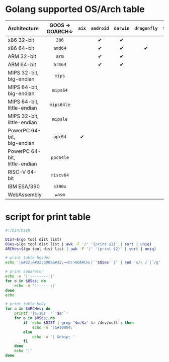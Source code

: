 # Golang supported OS/Arch table

|Architecture                    |&#32;&#32;GOOS&#32;→<br>GOARCH↓|`aix`|`android`|`darwin`|`dragonfly`|`freebsd`|`illumos`|`js`|`linux`|`netbsd`|`openbsd`|`plan9`|`solaris`|`windows`|
|:-------------------------------|:--------:|:------:|:------:|:------:|:------:|:------:|:------:|:------:|:------:|:------:|:------:|:------:|:------:|:------:|
|x86 32-bit                      |`386`     | &nbsp; |&#10004;|&#10004;| &nbsp; |&#10004;| &nbsp; | &nbsp; |&#10004;|&#10004;|&#10004;|&#10004;| &nbsp; |&#10004;|
|x86 64-bit                      |`amd64`   | &nbsp; |&#10004;|&#10004;|&#10004;|&#10004;|&#10004;| &nbsp; |&#10004;|&#10004;|&#10004;|&#10004;|&#10004;|&#10004;|
|ARM 32-bit                      |`arm`     | &nbsp; |&#10004;|&#10004;| &nbsp; |&#10004;| &nbsp; | &nbsp; |&#10004;|&#10004;|&#10004;|&#10004;| &nbsp; |&#10004;|
|ARM 64-bit                      |`arm64`   | &nbsp; |&#10004;|&#10004;| &nbsp; |&#10004;| &nbsp; | &nbsp; |&#10004;|&#10004;|&#10004;| &nbsp; | &nbsp; | &nbsp; |
|MIPS 32-bit,<br>big-endian      |`mips`    | &nbsp; | &nbsp; | &nbsp; | &nbsp; | &nbsp; | &nbsp; | &nbsp; |&#10004;| &nbsp; | &nbsp; | &nbsp; | &nbsp; | &nbsp; |
|MIPS 64-bit,<br>big-endian      |`mips64`  | &nbsp; | &nbsp; | &nbsp; | &nbsp; | &nbsp; | &nbsp; | &nbsp; |&#10004;| &nbsp; | &nbsp; | &nbsp; | &nbsp; | &nbsp; |
|MIPS 64-bit,<br>little-endian   |`mips64le`| &nbsp; | &nbsp; | &nbsp; | &nbsp; | &nbsp; | &nbsp; | &nbsp; |&#10004;| &nbsp; | &nbsp; | &nbsp; | &nbsp; | &nbsp; |
|MIPS 32-bit,<br>little-endian   |`mipsle`  | &nbsp; | &nbsp; | &nbsp; | &nbsp; | &nbsp; | &nbsp; | &nbsp; |&#10004;| &nbsp; | &nbsp; | &nbsp; | &nbsp; | &nbsp; |
|PowerPC 64-bit,<br>big-endian   |`ppc64`   |&#10004;| &nbsp; | &nbsp; | &nbsp; | &nbsp; | &nbsp; | &nbsp; |&#10004;| &nbsp; | &nbsp; | &nbsp; | &nbsp; | &nbsp; |
|PowerPC 64-bit,<br>little-endian|`ppc64le` | &nbsp; | &nbsp; | &nbsp; | &nbsp; | &nbsp; | &nbsp; | &nbsp; |&#10004;| &nbsp; | &nbsp; | &nbsp; | &nbsp; | &nbsp; |
|RISC-V 64-bit                   |`riscv64` | &nbsp; | &nbsp; | &nbsp; | &nbsp; | &nbsp; | &nbsp; | &nbsp; |&#10004;| &nbsp; | &nbsp; | &nbsp; | &nbsp; | &nbsp; |
|IBM ESA/390                     |`s390x`   | &nbsp; | &nbsp; | &nbsp; | &nbsp; | &nbsp; | &nbsp; | &nbsp; |&#10004;| &nbsp; | &nbsp; | &nbsp; | &nbsp; | &nbsp; |
|WebAssembly                     |`wasm`    | &nbsp; | &nbsp; | &nbsp; | &nbsp; | &nbsp; | &nbsp; |&#10004;| &nbsp; | &nbsp; | &nbsp; | &nbsp; | &nbsp; | &nbsp; |

# script for print table

```bash
#!/bin/bash

DIST=$(go tool dist list)
OSes=$(go tool dist list | awk -F '/' '{print $1}' | sort | uniq)
ARCHes=$(go tool dist list | awk -F '/' '{print $2}' | sort | uniq)

# print table header
echo '|&#32;&#32;GOOS&#32;→<br>GOARCH↓|`'$OSes'`|' | sed 's/\ /`|`/g'

# print separator
echo -n '|:--------:|'
for o in $OSes; do
	echo -n ':------:|'
done
echo

# print table body
for a in $ARCHes; do
	printf '|%-10s' '`'$a'`'
	for o in $OSes; do
		if `echo $DIST | grep "$o/$a" &> /dev/null`; then
			echo -n '|&#10004;'
		else
			echo -n '| &nbsp; '
		fi
	done
	echo '|'
done
```
